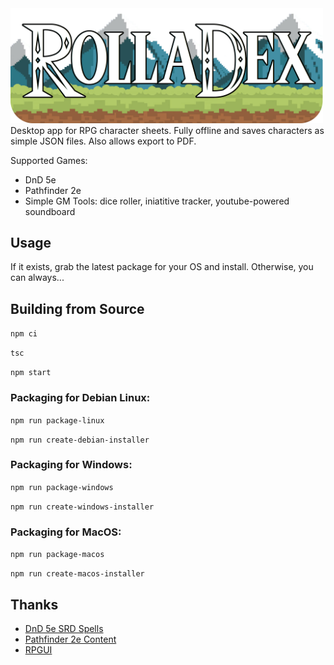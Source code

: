 <img src="/img/rolladex_title.png" width=500px/>
Desktop app for RPG character sheets.  Fully offline and saves characters as simple JSON files.  Also allows export to PDF.

Supported Games:
- DnD 5e
- Pathfinder 2e
- Simple GM Tools: dice roller, iniatitive tracker, youtube-powered soundboard

## Usage
If it exists, grab the latest package for your OS and install.  Otherwise, you can always...

## Building from Source
`npm ci`

`tsc`

`npm start`

### Packaging for Debian Linux:

`npm run package-linux`

`npm run create-debian-installer`

### Packaging for Windows:

`npm run package-windows`

`npm run create-windows-installer`

### Packaging for MacOS:

`npm run package-macos`

`npm run create-macos-installer`

## Thanks
- [DnD 5e SRD Spells](https://github.com/vorpalhex/srd_spells)
- [Pathfinder 2e Content](https://github.com/foundryvtt/pf2e)
- [RPGUI](https://github.com/RonenNess/RPGUI/)

